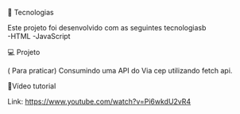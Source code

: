 🚀  Tecnologias 

Este projeto foi desenvolvido com as seguintes tecnologiasb <br>
-HTML 
-JavaScript

💻 Projeto

( Para praticar) Consumindo uma API do Via cep utilizando fetch api.

📝Vídeo tutorial

Link: https://www.youtube.com/watch?v=Pi6wkdU2vR4
